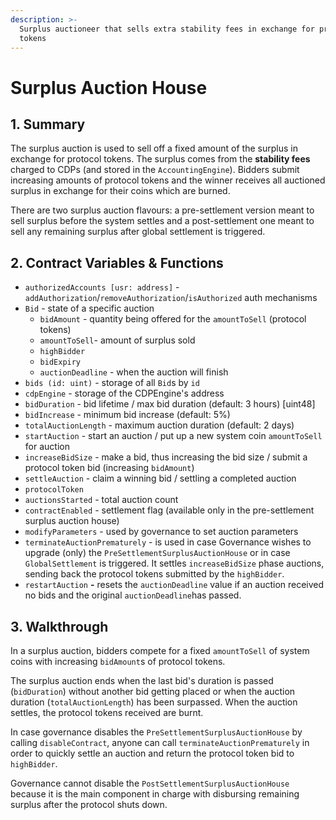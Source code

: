 ```yaml
---
description: >-
  Surplus auctioneer that sells extra stability fees in exchange for protocol
  tokens
---
```


# Surplus Auction House

## 1. Summary <a id="1-introduction-summary"></a>

The surplus auction is used to sell off a fixed amount of the surplus in exchange for protocol tokens. The surplus comes from the **stability fees** charged to CDPs \(and stored in the `AccountingEngine`\). Bidders submit increasing amounts of protocol tokens and the winner receives all auctioned surplus in exchange for their coins which are burned.

There are two surplus auction flavours: a pre-settlement version meant to sell surplus before the system settles and a post-settlement one meant to sell any remaining surplus after global settlement is triggered.

## 2. Contract Variables & Functions <a id="2-contract-details"></a>

* `authorizedAccounts [usr: address]` - `addAuthorization`/`removeAuthorization`/`isAuthorized` auth mechanisms
* `Bid` - state of a specific auction
  * `bidAmount` - quantity being offered for the `amountToSell` \(protocol tokens\)
  * `amountToSell`- amount of surplus sold
  * `highBidder`
  * `bidExpiry`
  * `auctionDeadline` - when the auction will finish
* `bids (id: uint)` - storage of all `Bid`s by `id`
* `cdpEngine` - storage of the CDPEngine's address
* `bidDuration` - bid lifetime / max bid duration \(default: 3 hours\) \[uint48\]
* `bidIncrease` - minimum bid increase \(default: 5%\)
* `totalAuctionLength` - maximum auction duration \(default: 2 days\)
* `startAuction` - start an auction / put up a new system coin `amountToSell` for auction
* `increaseBidSize` - make a bid, thus increasing the bid size / submit a protocol token bid \(increasing `bidAmount`\)
* `settleAuction` - claim a winning bid / settling a completed auction
* `protocolToken`
* `auctionsStarted` - total auction count
* `contractEnabled` - settlement flag \(available only in the pre-settlement surplus auction house\)
* `modifyParameters` - used by governance to set auction parameters
* `terminateAuctionPrematurely` - is used in case Governance wishes to upgrade \(only\) the `PreSettlementSurplusAuctionHouse` or in case `GlobalSettlement` is triggered. It settles `increaseBidSize` phase auctions, sending back the protocol tokens submitted by the `highBidder`. 
* `restartAuction` **-** resets the `auctionDeadline` value if an auction received no bids and the original `auctionDeadline`has passed.

## 3. Walkthrough <a id="3-key-mechanisms-and-concepts"></a>

In a surplus auction, bidders compete for a fixed `amountToSell` of system coins with increasing `bidAmount`s of protocol tokens.

The surplus auction ends when the last bid's duration is passed \(`bidDuration`\) without another bid getting placed or when the auction duration \(`totalAuctionLength`\) has been surpassed. When the auction settles, the protocol tokens received are burnt.

In case governance disables the `PreSettlementSurplusAuctionHouse` by calling `disableContract`, anyone can call `terminateAuctionPrematurely` in order to quickly settle an auction and return the protocol token bid to `highBidder`. 

Governance cannot disable the `PostSettlementSurplusAuctionHouse` because it is the main component in charge with disbursing remaining surplus after the protocol shuts down.

